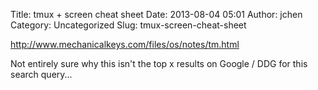 Title: tmux + screen cheat sheet
Date: 2013-08-04 05:01
Author: jchen
Category: Uncategorized
Slug: tmux-screen-cheat-sheet

<http://www.mechanicalkeys.com/files/os/notes/tm.html>

Not entirely sure why this isn't the top x results on Google / DDG for
this search query...
